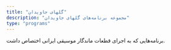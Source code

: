 ```yaml
---
title: "گلهای جاویدان"
description: "مجموعه برنامه‌های گلهای جاویدان"
type: "programs"
---
```

برنامه‌هایی که به اجرای قطعات ماندگار موسیقی ایرانی اختصاص داشت.
